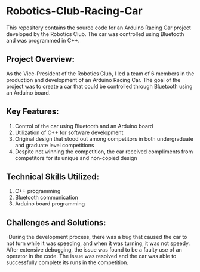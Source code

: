# Robotics-Club-Racing-Car
This repository contains the source code for an Arduino Racing Car project developed by the Robotics Club. The car was controlled using Bluetooth and was programmed in C++. 

## Project Overview:
As the Vice-President of the Robotics Club, I led a team of 6 members in the production and development of an Arduino Racing Car. The goal of the project was to create a car that could be controlled through Bluetooth using an Arduino board.

## Key Features: 
1. Control of the car using Bluetooth and an Arduino board
2. Utilization of C++ for software development
3. Original design that stood out among competitors in both undergraduate and graduate level competitions
4. Despite not winning the competition, the car received compliments from competitors for its unique and non-copied design

## Technical Skills Utilized:
1. C++ programming
2. Bluetooth communication
3. Arduino board programming

## Challenges and Solutions:
-During the development process, there was a bug that caused the car to not turn while it was speeding, and when it was turning, it was not speedy. After extensive debugging, the issue was found to be a faulty use of an operator in the code. The issue was resolved and the car was able to successfully complete its runs in the competition.

